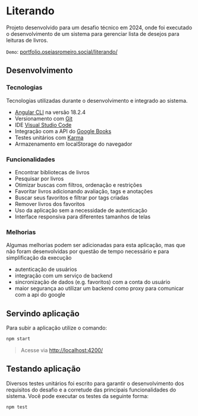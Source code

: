 # Literando

Projeto desenvolvido para um desafio técnico em 2024, onde foi executado o desenvolvimento de um sistema para gerenciar lista de desejos para leituras de livros.

`Demo`: [portfolio.oseiasromeiro.social/literando/](https://portfolio.oseiasromeiro.social/literando/)

## Desenvolvimento

### Tecnologias
Tecnologias utilizadas durante o desenvolvimento e integrado ao sistema.

- [Angular CLI](https://github.com/angular/angular-cli) na versão 18.2.4
- Versionamento com [Git](https://git-scm.com/)
- IDE [Visual Studio Code](https://code.visualstudio.com)
- Integração com a API do [Google Books](books.google.com)
- Testes unitários com [Karma](https://karma-runner.github.io)
- Armazenamento em localStorage do navegador

### Funcionalidades

- Encontrar bibliotecas de livros
- Pesquisar por livros
- Otimizar buscas com filtros, ordenação e restrições
- Favoritar livros adicionando avaliação, tags e anotações
- Buscar seus favoritos e filtrar por tags criadas
- Remover livros dos favoritos
- Uso da aplicação sem a necessidade de autenticação
- Interface responsiva para diferentes tamanhos de telas

### Melhorias
Algumas melhorias podem ser adicionadas para esta aplicação, mas que não foram desenvolvidas por questão de tempo necessário e para simplificação da execução

- autenticação de usuários
- integração com um serviço de backend
- sincronização de dados (e.g. favoritos) com a conta do usuário
- maior segurança ao utilizar um backend como proxy para comunicar com a api do google

## Servindo aplicação
Para subir a aplicação utilize o comando:

```sh
npm start
```

> Acesse via [http://localhost:4200/](http://localhost:4200/)

## Testando aplicação
Diversos testes unitários foi escrito para garantir o desenvolvimento dos requisitos do desafio e a corretude das principais funcionalidades do sistema. Você pode executar os testes da seguinte forma:

```sh
npm test
```
